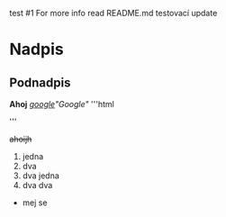 test #1
For more info read README.md
testovací update

# Nadpis
## Podnadpis
**Ahoj**
*[google](google.com)"Google"*
'''html
<html>
<body/>
</html>
'''

~~ahoijh~~
1. jedna
2. dva
  1. dva jedna
  2. dva dva

+ mej se
